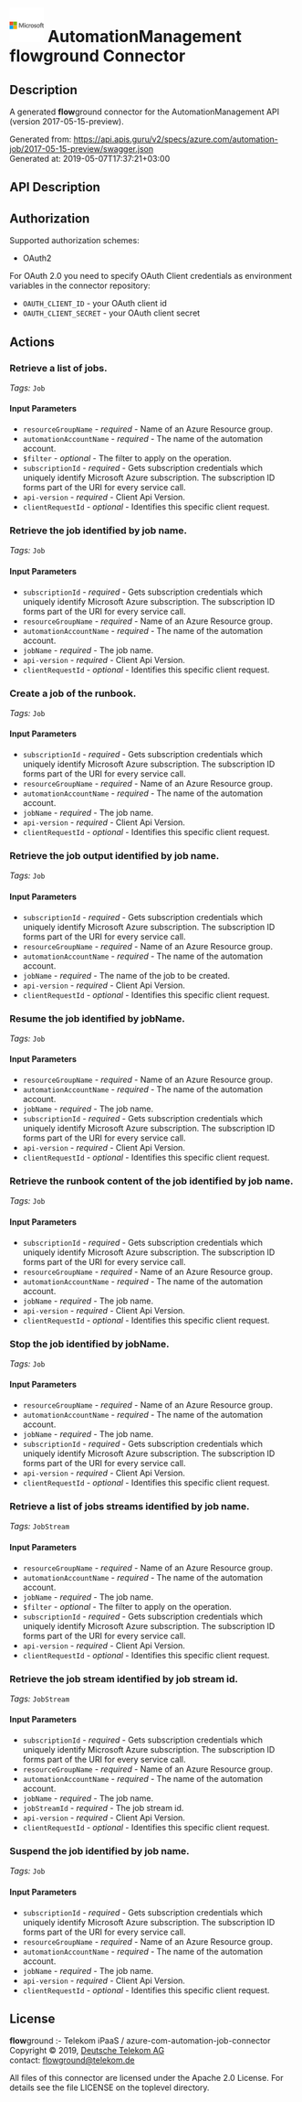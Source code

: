 # ![LOGO](logo.png) AutomationManagement **flow**ground Connector

## Description

A generated **flow**ground connector for the AutomationManagement API (version 2017-05-15-preview).

Generated from: https://api.apis.guru/v2/specs/azure.com/automation-job/2017-05-15-preview/swagger.json<br/>
Generated at: 2019-05-07T17:37:21+03:00

## API Description



## Authorization

Supported authorization schemes:
- OAuth2

For OAuth 2.0 you need to specify OAuth Client credentials as environment variables in the connector repository:
* `OAUTH_CLIENT_ID` - your OAuth client id
* `OAUTH_CLIENT_SECRET` - your OAuth client secret

## Actions

### Retrieve a list of jobs.

*Tags:* `Job`

#### Input Parameters
* `resourceGroupName` - _required_ - Name of an Azure Resource group.
* `automationAccountName` - _required_ - The name of the automation account.
* `$filter` - _optional_ - The filter to apply on the operation.
* `subscriptionId` - _required_ - Gets subscription credentials which uniquely identify Microsoft Azure subscription. The subscription ID forms part of the URI for every service call.
* `api-version` - _required_ - Client Api Version.
* `clientRequestId` - _optional_ - Identifies this specific client request.

### Retrieve the job identified by job name.

*Tags:* `Job`

#### Input Parameters
* `subscriptionId` - _required_ - Gets subscription credentials which uniquely identify Microsoft Azure subscription. The subscription ID forms part of the URI for every service call.
* `resourceGroupName` - _required_ - Name of an Azure Resource group.
* `automationAccountName` - _required_ - The name of the automation account.
* `jobName` - _required_ - The job name.
* `api-version` - _required_ - Client Api Version.
* `clientRequestId` - _optional_ - Identifies this specific client request.

### Create a job of the runbook.

*Tags:* `Job`

#### Input Parameters
* `subscriptionId` - _required_ - Gets subscription credentials which uniquely identify Microsoft Azure subscription. The subscription ID forms part of the URI for every service call.
* `resourceGroupName` - _required_ - Name of an Azure Resource group.
* `automationAccountName` - _required_ - The name of the automation account.
* `jobName` - _required_ - The job name.
* `api-version` - _required_ - Client Api Version.
* `clientRequestId` - _optional_ - Identifies this specific client request.

### Retrieve the job output identified by job name.

*Tags:* `Job`

#### Input Parameters
* `subscriptionId` - _required_ - Gets subscription credentials which uniquely identify Microsoft Azure subscription. The subscription ID forms part of the URI for every service call.
* `resourceGroupName` - _required_ - Name of an Azure Resource group.
* `automationAccountName` - _required_ - The name of the automation account.
* `jobName` - _required_ - The name of the job to be created.
* `api-version` - _required_ - Client Api Version.
* `clientRequestId` - _optional_ - Identifies this specific client request.

### Resume the job identified by jobName.

*Tags:* `Job`

#### Input Parameters
* `resourceGroupName` - _required_ - Name of an Azure Resource group.
* `automationAccountName` - _required_ - The name of the automation account.
* `jobName` - _required_ - The job name.
* `subscriptionId` - _required_ - Gets subscription credentials which uniquely identify Microsoft Azure subscription. The subscription ID forms part of the URI for every service call.
* `api-version` - _required_ - Client Api Version.
* `clientRequestId` - _optional_ - Identifies this specific client request.

### Retrieve the runbook content of the job identified by job name.

*Tags:* `Job`

#### Input Parameters
* `subscriptionId` - _required_ - Gets subscription credentials which uniquely identify Microsoft Azure subscription. The subscription ID forms part of the URI for every service call.
* `resourceGroupName` - _required_ - Name of an Azure Resource group.
* `automationAccountName` - _required_ - The name of the automation account.
* `jobName` - _required_ - The job name.
* `api-version` - _required_ - Client Api Version.
* `clientRequestId` - _optional_ - Identifies this specific client request.

### Stop the job identified by jobName.

*Tags:* `Job`

#### Input Parameters
* `resourceGroupName` - _required_ - Name of an Azure Resource group.
* `automationAccountName` - _required_ - The name of the automation account.
* `jobName` - _required_ - The job name.
* `subscriptionId` - _required_ - Gets subscription credentials which uniquely identify Microsoft Azure subscription. The subscription ID forms part of the URI for every service call.
* `api-version` - _required_ - Client Api Version.
* `clientRequestId` - _optional_ - Identifies this specific client request.

### Retrieve a list of jobs streams identified by job name.

*Tags:* `JobStream`

#### Input Parameters
* `resourceGroupName` - _required_ - Name of an Azure Resource group.
* `automationAccountName` - _required_ - The name of the automation account.
* `jobName` - _required_ - The job name.
* `$filter` - _optional_ - The filter to apply on the operation.
* `subscriptionId` - _required_ - Gets subscription credentials which uniquely identify Microsoft Azure subscription. The subscription ID forms part of the URI for every service call.
* `api-version` - _required_ - Client Api Version.
* `clientRequestId` - _optional_ - Identifies this specific client request.

### Retrieve the job stream identified by job stream id.

*Tags:* `JobStream`

#### Input Parameters
* `subscriptionId` - _required_ - Gets subscription credentials which uniquely identify Microsoft Azure subscription. The subscription ID forms part of the URI for every service call.
* `resourceGroupName` - _required_ - Name of an Azure Resource group.
* `automationAccountName` - _required_ - The name of the automation account.
* `jobName` - _required_ - The job name.
* `jobStreamId` - _required_ - The job stream id.
* `api-version` - _required_ - Client Api Version.
* `clientRequestId` - _optional_ - Identifies this specific client request.

### Suspend the job identified by job name.

*Tags:* `Job`

#### Input Parameters
* `subscriptionId` - _required_ - Gets subscription credentials which uniquely identify Microsoft Azure subscription. The subscription ID forms part of the URI for every service call.
* `resourceGroupName` - _required_ - Name of an Azure Resource group.
* `automationAccountName` - _required_ - The name of the automation account.
* `jobName` - _required_ - The job name.
* `api-version` - _required_ - Client Api Version.
* `clientRequestId` - _optional_ - Identifies this specific client request.

## License

**flow**ground :- Telekom iPaaS / azure-com-automation-job-connector<br/>
Copyright © 2019, [Deutsche Telekom AG](https://www.telekom.de)<br/>
contact: flowground@telekom.de

All files of this connector are licensed under the Apache 2.0 License. For details
see the file LICENSE on the toplevel directory.
